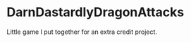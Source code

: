DarnDastardlyDragonAttacks
==========================

Little game I put together for an extra credit project. 
